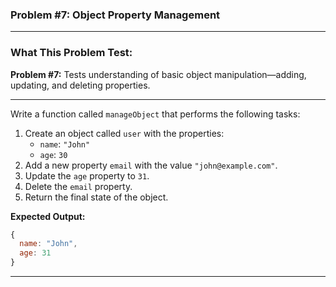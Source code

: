 ### **Problem #7: Object Property Management**

---

### **What This Problem Test:**

**Problem #7:** Tests understanding of basic object manipulation—adding, updating, and deleting properties.

---

Write a function called `manageObject` that performs the following tasks:

1. Create an object called `user` with the properties:
    - `name`: `"John"`
    - `age`: `30`
2. Add a new property `email` with the value `"john@example.com"`.
3. Update the `age` property to `31`.
4. Delete the `email` property.
5. Return the final state of the object.

**Expected Output:**

```javascript
{
  name: "John",
  age: 31
}
```

---
